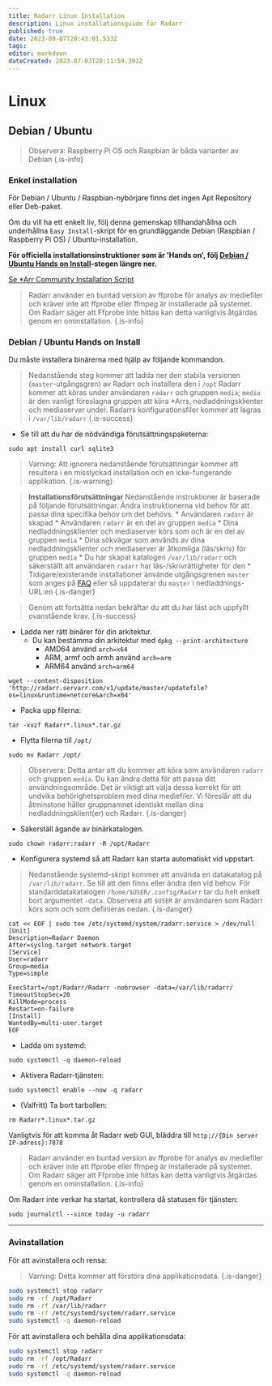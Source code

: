 ```yaml
---
title: Radarr Linux Installation
description: Linux installationsguide för Radarr
published: true
date: 2023-09-07T20:43:01.533Z
tags: 
editor: markdown
dateCreated: 2023-07-03T20:11:59.391Z
---
```


# Linux

## Debian / Ubuntu

> Observera: Raspberry Pi OS och Raspbian är båda varianter av Debian {.is-info}

### Enkel installation

För Debian / Ubuntu / Raspbian-nybörjare finns det ingen Apt Repository eller Deb-paket.

Om du vill ha ett enkelt liv, följ denna gemenskap tillhandahållna och underhållna `Easy Install`-skript för en grundläggande Debian (Raspbian / Raspberry Pi OS) / Ubuntu-installation.

**För officiella installationsinstruktioner som är 'Hands on', följ [Debian / Ubuntu Hands on Install](#debian-ubuntu-hands-on-install)-stegen längre ner.**

[Se \*Arr Community Installation Script](/install-script)

> Radarr använder en buntad version av ffprobe för analys av mediefiler och kräver inte att ffprobe eller ffmpeg är installerade på systemet. Om Radarr säger att Ffprobe inte hittas kan detta vanligtvis åtgärdas genom en ominstallation.
{.is-info}

### Debian / Ubuntu Hands on Install

Du måste installera binärerna med hjälp av följande kommandon.

> Nedanstående steg kommer att ladda ner den stabila versionen (`master`-utgångsgren) av Radarr och installera den i `/opt`
> Radarr kommer att köras under användaren `radarr` och gruppen `media`; `media` är den vanligt föreslagna gruppen att köra \*Arrs, nedladdningsklienter och mediaserver under.
> Radarrs konfigurationsfiler kommer att lagras i `/var/lib/radarr`
{.is-success}

- Se till att du har de nödvändiga förutsättningspaketerna:

```shell
sudo apt install curl sqlite3
```

> Varning: Att ignorera nedanstående förutsättningar kommer att resultera i en misslyckad installation och en icke-fungerande applikation. {.is-warning}

> **Installationsförutsättningar**
> Nedanstående instruktioner är baserade på följande förutsättningar. Ändra instruktionerna vid behov för att passa dina specifika behov om det behövs.
> \* Användaren `radarr` är skapad
> \* Användaren `radarr` är en del av gruppen `media`
> \* Dina nedladdningsklienter och mediaserver körs som och är en del av gruppen `media`
> \* Dina sökvägar som används av dina nedladdningsklienter och mediaserver är åtkomliga (läs/skriv) för gruppen `media`
> \* Du har skapat katalogen `/var/lib/radarr` och säkerställt att användaren `radarr` har läs-/skrivrättigheter för den
> \* Tidigare/existerande installationer använde utgångsgrenen `master` som anges på [FAQ](/radarr/faq) eller så uppdaterar du `master` i nedladdnings-URL:en
{.is-danger}

> Genom att fortsätta nedan bekräftar du att du har läst och uppfyllt ovanstående krav. {.is-success}

- Ladda ner rätt binärer för din arkitektur.
  - Du kan bestämma din arkitektur med `dpkg --print-architecture`
    - AMD64 använd `arch=x64`
    - ARM, armf och armh använd `arch=arm`
    - ARM64 använd `arch=arm64`

```shell
wget --content-disposition 'http://radarr.servarr.com/v1/update/master/updatefile?os=linux&runtime=netcore&arch=x64'
```

- Packa upp filerna:

```shell
tar -xvzf Radarr*.linux*.tar.gz
```

- Flytta filerna till `/opt/`

```shell
sudo mv Radarr /opt/
```

> Observera: Detta antar att du kommer att köra som användaren `radarr` och gruppen `media`. Du kan ändra detta för att passa ditt användningsområde. Det är viktigt att välja dessa korrekt för att undvika behörighetsproblem med dina mediefiler. Vi föreslår att du åtminstone håller gruppnamnet identiskt mellan dina nedladdningsklient(er) och Radarr.
{.is-danger}

- Säkerställ ägande av binärkatalogen.

```shell  
sudo chown radarr:radarr -R /opt/Radarr
```

- Konfigurera systemd så att Radarr kan starta automatiskt vid uppstart.

> Nedanstående systemd-skript kommer att använda en datakatalog på `/var/lib/radarr`. Se till att den finns eller ändra den vid behov. För standarddatakatalogen `/home/$USER/.config/Radarr` tar du helt enkelt bort argumentet `-data`. Observera att `$USER` är användaren som Radarr körs som och som definieras nedan.
{.is-danger}

```shell
cat << EOF | sudo tee /etc/systemd/system/radarr.service > /dev/null
[Unit]
Description=Radarr Daemon
After=syslog.target network.target
[Service]
User=radarr
Group=media
Type=simple

ExecStart=/opt/Radarr/Radarr -nobrowser -data=/var/lib/radarr/
TimeoutStopSec=20
KillMode=process
Restart=on-failure
[Install]
WantedBy=multi-user.target
EOF
```

- Ladda om systemd:

```shell
sudo systemctl -q daemon-reload
```

- Aktivera Radarr-tjänsten:

```shell
sudo systemctl enable --now -q radarr
```

- (Valfritt) Ta bort tarbollen:

```shell
rm Radarr*.linux*.tar.gz
```

Vanligtvis för att komma åt Radarr web GUI, bläddra till `http://{Din server IP-adress}:7878`

> Radarr använder en buntad version av ffprobe för analys av mediefiler och kräver inte att ffprobe eller ffmpeg är installerade på systemet. Om Radarr säger att Ffprobe inte hittas kan detta vanligtvis åtgärdas genom en ominstallation.
{.is-info}

Om Radarr inte verkar ha startat, kontrollera då statusen för tjänsten:

```shell
sudo journalctl --since today -u radarr
```

---

### Avinstallation

För att avinstallera och rensa:

> Varning: Detta kommer att förstöra dina applikationsdata. {.is-danger}

```bash
sudo systemctl stop radarr
sudo rm -rf /opt/Radarr
sudo rm -rf /var/lib/radarr
sudo rm -rf /etc/systemd/system/radarr.service
sudo systemctl -q daemon-reload
```

För att avinstallera och behålla dina applikationsdata:

```bash
sudo systemctl stop radarr
sudo rm -rf /opt/Radarr
sudo rm -rf /etc/systemd/system/radarr.service
sudo systemctl -q daemon-reload
```